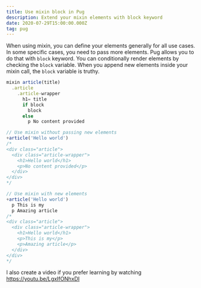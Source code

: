 ```yaml
---
title: Use mixin block in Pug
description: Extend your mixin elements with block keyword
date: 2020-07-29T15:00:00.000Z
tag: pug
---
```

When using mixin, you can define your elements generally for all use cases. In some specific cases, you need to pass more elements. Pug allows you to do that with `block` keyword. You can conditionally render elements by checking the `block` variable. When you append new elements inside your mixin call, the `block` variable is truthy. 

```javascript
mixin article(title)
  .article
    .article-wrapper
      h1= title
      if block
        block
      else
        p No content provided

// Use mixin without passing new elements
+article('Hello world')
/*
<div class="article">
  <div class="article-wrapper">
    <h1>Hello world</h1>
    <p>No content provided</p>
  </div>
</div>        
*/

// Use mixin with new elements
+article('Hello world')
  p This is my
  p Amazing article
/*
<div class="article">
  <div class="article-wrapper">
    <h1>Hello world</h1>
    <p>This is my</p>
    <p>Amazing article</p>
  </div>
</div>
*/
```

I also create a video if you prefer learning by watching <https://youtu.be/LgxIfONhxDI>